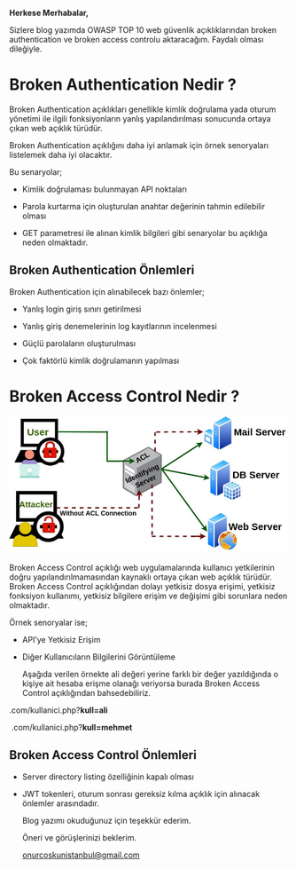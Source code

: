 **Herkese Merhabalar,**

Sizlere blog yazımda OWASP TOP 10 web güvenlik açıklıklarından broken authentication ve broken access controlu aktaracağım. Faydalı olması dileğiyle.

# Broken Authentication Nedir ?


Broken Authentication açıklıkları genellikle  kimlik doğrulama yada oturum yönetimi ile ilgili fonksiyonların yanlış yapılandırılması sonucunda ortaya çıkan web açıklık türüdür. 



Broken Authentication açıklığını daha iyi anlamak için örnek senoryaları listelemek daha iyi olacaktır.

Bu senaryolar;

- Kimlik doğrulaması bulunmayan API noktaları

- Parola kurtarma için oluşturulan anahtar değerinin tahmin edilebilir olması

- GET parametresi ile alınan kimlik bilgileri gibi senaryolar bu açıklığa neden olmaktadır.

## Broken Authentication Önlemleri

Broken Authentication için alınabilecek bazı önlemler;

- Yanlış login giriş sınırı getirilmesi

- Yanlış giriş denemelerinin log kayıtlarının incelenmesi

- Güçlü parolaların oluşturulması

- Çok faktörlü kimlik doğrulamanın yapılması

  

  

# Broken Access Control Nedir ?

![](image/broken-access-control.jpg)

Broken Access Control açıklığı  web uygulamalarında kullanıcı yetkilerinin doğru yapılandırılmamasından kaynaklı ortaya çıkan web açıklık türüdür. Broken Access Control açıklığından dolayı yetkisiz dosya erişimi, yetkisiz fonksiyon kullanımı, yetkisiz bilgilere erişim ve değişimi gibi sorunlara neden olmaktadır.

Örnek senoryalar ise;

- API’ye Yetkisiz Erişim

- Diğer Kullanıcıların Bilgilerini Görüntüleme

  

  Aşağıda verilen örnekte ali değeri yerine farklı bir değer yazıldığında o kişiye ait hesaba erişme olanağı veriyorsa burada Broken Access Control açıklığından bahsedebiliriz.

 .com/kullanici.php?**kull=ali**

 .com/kullanici.php?**kull=mehmet**



## Broken Access Control Önlemleri

- Server directory listing özelliğinin kapalı olması

- JWT tokenleri, oturum sonrası gereksiz kılma açıklık için alınacak önlemler arasındadır.

  

  

  Blog yazımı okuduğunuz için teşekkür ederim.

  Öneri ve görüşlerinizi beklerim.

  [onurcoskunistanbul@gmail.com](mailto:onurcoskunistanbul@gmail.com)

  
